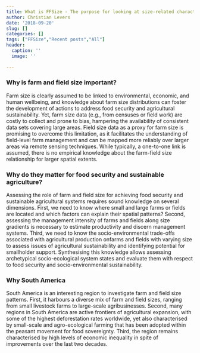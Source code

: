 ```yaml
---
title: What is FFSize - The purpose for looking at size-related characteristics of agriculture
author: Christian Levers
date: '2018-09-20'
slug: []
categories: []
tags: ["FFSize","Recent posts","All"]
header:
  caption: ''
  image: ''
  
---
```


### Why is farm and field size important?
Farm size is clearly assumed to be linked to environmental, economic, and human wellbeing, and knowledge about farm size distributions can foster the development of actions to address food security and agricultural sustainability. Yet, farm size data (e.g., from censuses or field work) are costly to collect and prone to bias, hampering the availability of consistent data sets covering large areas. Field size data as a proxy for farm size is promising to overcome this limitation, as it facilitates the understanding of field-level farm management and can be mapped more reliably over larger areas via remote sensing techniques. While typically, a one-to-one link is assumed, there is no empirical knowledge about the farm-field size relationship for larger spatial extents.

### Why do they matter for food security and sustainable agriculture?
Assessing the role of farm and field size for achieving food security and sustainable agricultural systems requires sound knowledge on several dimensions. First, we need to know where small and large farms or fields are located and which factors can explain their spatial patterns? Second, assessing the management intensity of farms and fields along size gradients is necessary to estimate productivity and discern management systems. Third, we need to know the socio-environmental trade-offs associated with agricultural production onfarms and fields with varying size to assess issues of agricultural sustainability and identifying potential for smallholder support. Synthesising this knowledge allows assessing archetypical socio-ecological system states and evaluate them with respect to food security and socio-environmental sustainability. 

### Why South America
South America is an interesting region to investigate farm and field size patterns. First, it harbours a diverse mix of farm and field sizes, ranging from small livestock farms to large-scale agribusinesses. Second, many regions in South America are active frontiers of agricultural expansion, with some of the highest deforestation rates worldwide, yet also characterised by small-scale and agro-ecological farming that has been adopted within the peasant movement for food sovereignty. Third, the region remains characterised by high levels of economic inequality in spite of improvements over the last two decades.
